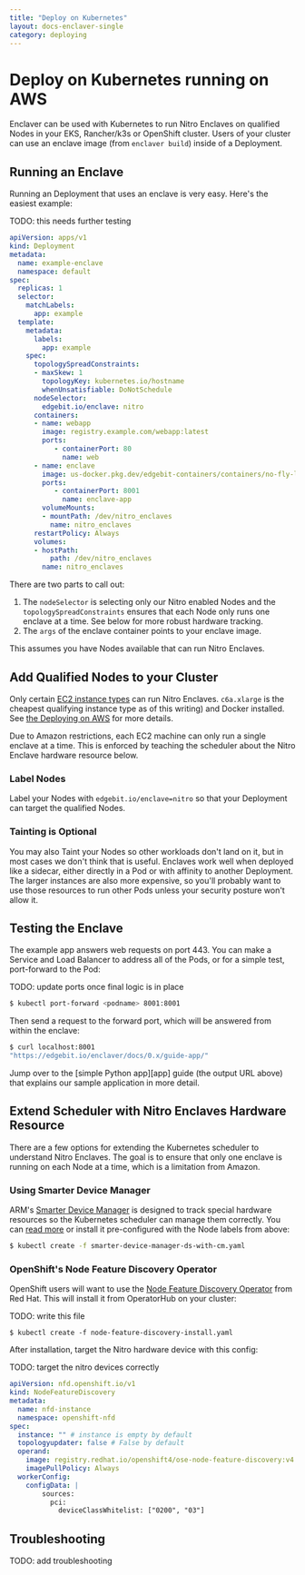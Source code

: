 ```yaml
---
title: "Deploy on Kubernetes"
layout: docs-enclaver-single
category: deploying
---
```


# Deploy on Kubernetes running on AWS

Enclaver can be used with Kubernetes to run Nitro Enclaves on qualified Nodes in your EKS, Rancher/k3s or OpenShift cluster. Users of your cluster can use an enclave image (from `enclaver build`) inside of a Deployment.

## Running an Enclave

Running an Deployment that uses an enclave is very easy. Here's the easiest example:

TODO: this needs further testing
```yaml
apiVersion: apps/v1
kind: Deployment
metadata:
  name: example-enclave
  namespace: default
spec:
  replicas: 1
  selector:
    matchLabels:
      app: example
  template:
    metadata:
      labels:
        app: example
    spec:
      topologySpreadConstraints:
      - maxSkew: 1
        topologyKey: kubernetes.io/hostname
        whenUnsatisfiable: DoNotSchedule
      nodeSelector:
        edgebit.io/enclave: nitro
      containers:
      - name: webapp 
        image: registry.example.com/webapp:latest
        ports: 
           - containerPort: 80
             name: web
      - name: enclave 
        image: us-docker.pkg.dev/edgebit-containers/containers/no-fly-list:enclave-latest
        ports: 
           - containerPort: 8001
             name: enclave-app
        volumeMounts:
        - mountPath: /dev/nitro_enclaves
          name: nitro_enclaves
      restartPolicy: Always
      volumes:
      - hostPath:
          path: /dev/nitro_enclaves
        name: nitro_enclaves
```

There are two parts to call out:
1. The `nodeSelector` is selecting only our Nitro enabled Nodes and the `topologySpreadConstraints` ensures that each Node only runs one enclave at a time. See below for more robust hardware tracking.
2. The `args` of the enclave container points to your enclave image.

This assumes you have Nodes available that can run Nitro Enclaves.

## Add Qualified Nodes to your Cluster

Only certain [EC2 instance types][instance-req] can run Nitro Enclaves. `c6a.xlarge` is the cheapest qualifying instance type as of this writing) and Docker installed.  See [the Deploying on AWS](deploy-aws.md) for more details.

Due to Amazon restrictions, each EC2 machine can only run a single enclave at a time. This is enforced by teaching the scheduler about the Nitro Enclave hardware resource below.

### Label Nodes

Label your Nodes with `edgebit.io/enclave=nitro` so that your Deployment can target the qualified Nodes.

### Tainting is Optional

You may also Taint your Nodes so other workloads don't land on it, but in most cases we don't think that is useful. Enclaves work well when deployed like a sidecar, either directly in a Pod or with affinity to another Deployment. The larger instances are also more expensive, so you'll probably want to use those resources to run other Pods unless your security posture won't allow it.

## Testing the Enclave

The example app answers web requests on port 443. You can make a Service and Load Balancer to address all of the Pods, or for a simple test, port-forward to the Pod:

TODO: update ports once final logic is in place
```sh
$ kubectl port-forward <podname> 8001:8001
```

Then send a request to the forward port, which will be answered from within the enclave:

```sh
$ curl localhost:8001
"https://edgebit.io/enclaver/docs/0.x/guide-app/"
```

Jump over to the [simple Python app][app] guide (the output URL above) that explains our sample application in more detail.

## Extend Scheduler with Nitro Enclaves Hardware Resource

There are a few options for extending the Kubernetes scheduler to understand Nitro Enclaves. The goal is to ensure that only one enclave is running on each Node at a time, which is a limitation from Amazon.

### Using Smarter Device Manager

ARM's [Smarter Device Manager][device-manager] is designed to track special hardware resources so the Kubernetes scheduler can manage them correctly. You can [read more][eks-blog] or install it pre-configured with the Node labels from above:

```sh
$ kubectl create -f smarter-device-manager-ds-with-cm.yaml
```

### OpenShift's Node Feature Discovery Operator

OpenShift users will want to use the [Node Feature Discovery Operator][nfd] from Red Hat. This will install it from OperatorHub on your cluster:

TODO: write this file
```
$ kubectl create -f node-feature-discovery-install.yaml
```

After installation, target the Nitro hardware device with this config:

TODO: target the nitro devices correctly

```yaml
apiVersion: nfd.openshift.io/v1
kind: NodeFeatureDiscovery
metadata:
  name: nfd-instance
  namespace: openshift-nfd
spec:
  instance: "" # instance is empty by default
  topologyupdater: false # False by default
  operand:
    image: registry.redhat.io/openshift4/ose-node-feature-discovery:v4.10
    imagePullPolicy: Always
  workerConfig:
    configData: |
        sources:
          pci:
            deviceClassWhitelist: ["0200", "03"]
```

## Troubleshooting

TODO: add troubleshooting

[device-manager]: https://gitlab.com/arm-research/smarter/smarter-device-manager
[eks-blog]: https://github.com/spkane/aws-nitro-cli-for-k8s/blob/d3e318f8de2690bc5507e50f0cdbe6be98dd9717/k8s/smarter-device-manager-ds-with-cm.yaml
[instance-req]: https://docs.aws.amazon.com/enclaves/latest/user/nitro-enclave.html#nitro-enclave-reqs
[nfd]: https://docs.openshift.com/container-platform/4.10/hardware_enablement/psap-node-feature-discovery-operator.html